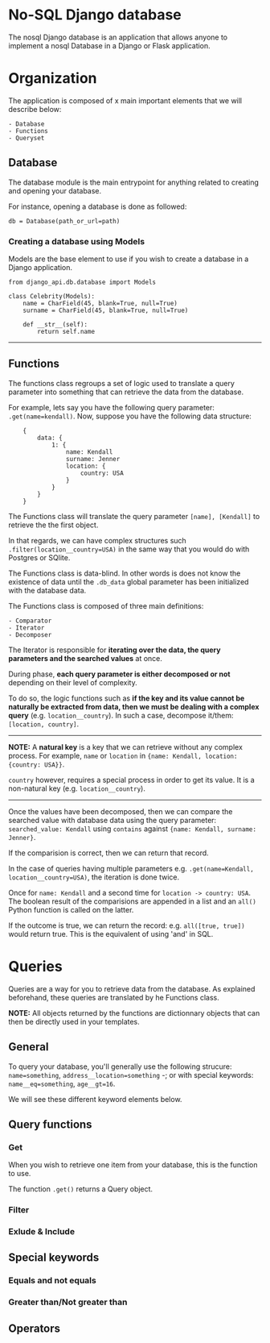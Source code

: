 # No-SQL Django database

The nosql Django database is an application that allows anyone to implement a nosql Database in a Django or Flask application.

# Organization

The application is composed of x main important elements that we will describe below:

    - Database
    - Functions
    - Queryset

## Database

The database module is the main entrypoint for anything related to creating and opening your database.

For instance, opening a database is done as followed:

```
db = Database(path_or_url=path)
```

### Creating a database using Models

Models are the base element to use if you wish to create a database in a Django application.

```
from django_api.db.database import Models

class Celebrity(Models):
    name = CharField(45, blank=True, null=True)
    surname = CharField(45, blank=True, null=True)

    def __str__(self):
        return self.name
```

---

## Functions

The functions class regroups a set of logic used to translate a query parameter into something that can retrieve the data from the database.

For example, lets say you have the following query parameter: `.get(name=kendall)`. Now, suppose you have the following data structure:

```
    {
        data: {
            1: {
                name: Kendall
                surname: Jenner
                location: {
                    country: USA
                }
            }
        }
    }
```

The Functions class will translate the query parameter `[name], [Kendall]` to retrieve the the first object.

In that regards, we can have complex structures such `.filter(location__country=USA)` in the same way that you would do with Postgres or SQlite.

The Functions class is data-blind. In other words is does not know the existence of data until the `.db_data` global parameter has been initialized with the database data.

The Functions class is composed of three main definitions:

    - Comparator
    - Iterator
    - Decomposer

The Iterator is responsible for __iterating over the data, the query parameters and the searched values__ at once.

During phase, __each query parameter is either decomposed or not__ depending on their level of complexity.

To do so, the logic functions such as __if the key and its value cannot be naturally be extracted from data, then we must be dealing with a complex query__ (e.g. `location__country`). In such a case, decompose it/them: `[location, country]`.

---

__NOTE:__ A __natural key__ is a key that we can retrieve without any complex process. For example, `name` or `location` in `{name: Kendall, location: {country: USA}}`.

`country` however, requires a special process in order to get its value. It is a non-natural key (e.g. `location__country`).

---

Once the values have been decomposed, then we can compare the searched value with database data using the query parameter: `searched_value: Kendall` using `contains` against `{name: Kendall, surname: Jenner}`.

If the comparision is correct, then we can return that record.

In the case of queries having multiple parameters e.g. `.get(name=Kendall, location__country=USA)`,  the iteration is done twice.

Once for `name: Kendall` and a second time for `location -> country: USA`. The boolean result of the comparisions are appended in a list and an `all()` Python function is called on the latter.

If the outcome is true, we can return the record: e.g. `all([true, true])` would return true. This is the equivalent of using 'and' in SQL.

# Queries

Queries are a way for you to retrieve data from the database. As explained beforehand, these queries are translated by he Functions class.

__NOTE:__ All objects returned by the functions are dictionnary objects that can then be directly used in your templates.

## General

To query your database, you'll generally use the following strucure: `name=something`, `address__location=something` -; or with special keywords: `name__eq=something`, `age__gt=16`.

We will see these different keyword elements below.

## Query functions

### Get

When you wish to retrieve one item from your database, this is the function to use.

The function `.get()` returns a Query object.

### Filter

### Exlude & Include

## Special keywords

### Equals and not equals

### Greater than/Not greater than

## Operators